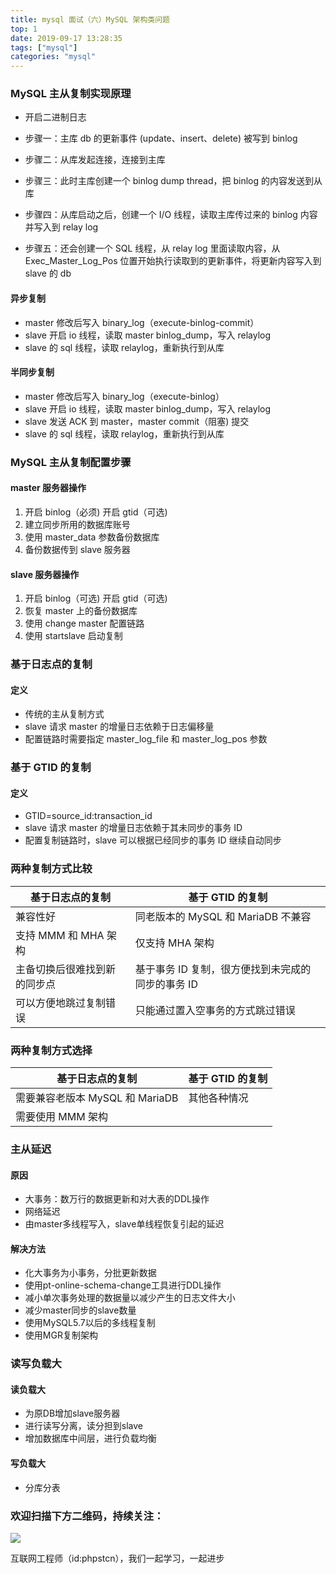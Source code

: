 ```yaml
---
title: mysql 面试（六）MySQL 架构类问题
top: 1
date: 2019-09-17 13:28:35
tags: ["mysql"]
categories: "mysql"
---
```


### MySQL 主从复制实现原理

* 开启二进制日志

* 步骤一：主库 db 的更新事件 (update、insert、delete) 被写到 binlog

* 步骤二：从库发起连接，连接到主库

* 步骤三：此时主库创建一个 binlog dump thread，把 binlog 的内容发送到从库

* 步骤四：从库启动之后，创建一个 I/O 线程，读取主库传过来的 binlog 内容并写入到 relay log

* 步骤五：还会创建一个 SQL 线程，从 relay log 里面读取内容，从 Exec_Master_Log_Pos 位置开始执行读取到的更新事件，将更新内容写入到 slave 的 db

#### 异步复制

* master 修改后写入 binary_log（execute-binlog-commit）
* slave 开启 io 线程，读取 master binlog_dump，写入 relaylog
* slave 的 sql 线程，读取 relaylog，重新执行到从库

#### 半同步复制

* master 修改后写入 binary_log（execute-binlog）
* slave 开启 io 线程，读取 master binlog_dump，写入 relaylog
* slave 发送 ACK 到 master，master commit（阻塞) 提交
* slave 的 sql 线程，读取 relaylog，重新执行到从库

### MySQL 主从复制配置步骤

#### master 服务器操作

1. 开启 binlog（必须) 开启 gtid（可选)
2. 建立同步所用的数据库账号
3. 使用 master_data 参数备份数据库
4. 备份数据传到 slave 服务器

#### slave 服务器操作

1. 开启 binlog（可选) 开启 gtid（可选)
2. 恢复 master 上的备份数据库
3. 使用 change master 配置链路
4. 使用 startslave 启动复制

### 基于日志点的复制

#### 定义

* 传统的主从复制方式
* slave 请求 master 的增量日志依赖于日志偏移量
* 配置链路时需要指定 master_log_file 和 master_log_pos 参数

### 基于 GTID 的复制

#### 定义

* GTID=source_id:transaction_id
* slave 请求 master 的增量日志依赖于其未同步的事务 ID
* 配置复制链路时，slave 可以根据已经同步的事务 ID 继续自动同步

### 两种复制方式比较

|基于日志点的复制|基于 GTID 的复制|
|-|-|
|兼容性好|同老版本的 MySQL 和 MariaDB 不兼容|
|支持 MMM 和 MHA 架构|仅支持 MHA 架构|
|主备切换后很难找到新的同步点|基于事务 ID 复制，很方便找到未完成的同步的事务 ID|
|可以方便地跳过复制错误|只能通过置入空事务的方式跳过错误|

### 两种复制方式选择

|基于日志点的复制|基于 GTID 的复制|
|-|-|
|需要兼容老版本 MySQL 和 MariaDB|其他各种情况|
|需要使用 MMM 架构||

### 主从延迟
#### 原因
- 大事务：数万行的数据更新和对大表的DDL操作
- 网络延迟
- 由master多线程写入，slave单线程恢复引起的延迟
#### 解决方法
- 化大事务为小事务，分批更新数据
- 使用pt-online-schema-change工具进行DDL操作
- 减小单次事务处理的数据量以减少产生的日志文件大小
- 减少master同步的slave数量
- 使用MySQL5.7以后的多线程复制
- 使用MGR复制架构

### 读写负载大
#### 读负载大
- 为原DB增加slave服务器
- 进行读写分离，读分担到slave
- 增加数据库中间层，进行负载均衡
#### 写负载大
- 分库分表

### 欢迎扫描下方二维码，持续关注：

![](https://ww1.sinaimg.cn/large/a616b9a4gy1g4xzv954a4j20760763yo.jpg)

互联网工程师（id:phpstcn），我们一起学习，一起进步
